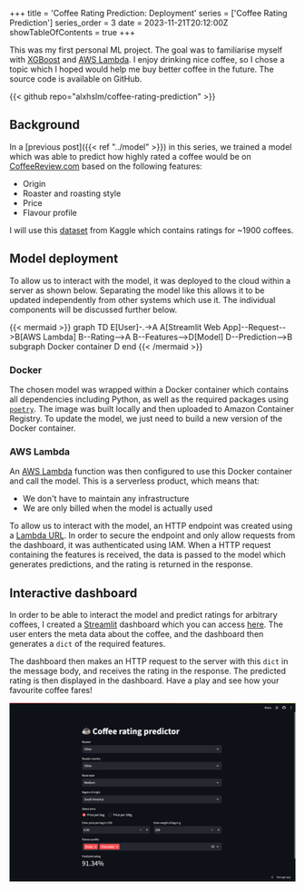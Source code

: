 +++
title = 'Coffee Rating Prediction: Deployment'
series = ['Coffee Rating Prediction']
series_order = 3
date = 2023-11-21T20:12:00Z
showTableOfContents = true
+++

This was my first personal ML project. The goal was to familiarise myself with [XGBoost](https://xgboost.readthedocs.io/en/stable/) and [AWS Lambda](https://aws.amazon.com/lambda/). I enjoy drinking nice coffee, so I chose a topic which I hoped would help me buy better coffee in the future. The source code is available on GitHub.

{{< github repo="alxhslm/coffee-rating-prediction" >}}

## Background

In a [previous post]({{< ref "../model" >}}) in this series, we trained a model which was able to predict how highly rated a coffee would be on [CoffeeReview.com](http://CoffeeReview.com) based on the following features:

- Origin
- Roaster and roasting style
- Price
- Flavour profile

I will use this [dataset](https://www.kaggle.com/datasets/schmoyote/coffee-reviews-dataset/data) from Kaggle which contains ratings for ~1900 coffees.

## Model deployment

To allow us to interact with the model, it was deployed to the cloud within a server as shown below. Separating the model like this allows it to be updated independently from other systems which use it. The individual components will be discussed further below.

{{< mermaid >}}
graph TD
E[User]-.->A
A[Streamlit Web App]--Request-->B[AWS Lambda]
B--Rating-->A
B--Features-->D[Model]
D--Prediction-->B
subgraph Docker container
D
end
{{< /mermaid >}}

### Docker

The chosen model was wrapped within a Docker container which contains all dependencies including Python, as well as the required packages using [`poetry`](https://python-poetry.org/). The image was built locally and then uploaded to Amazon Container Registry. To update the model, we just need to build a new version of the Docker container.

### AWS Lambda

An [AWS Lambda](https://aws.amazon.com/lambda/) function was then configured to use this Docker container and call the model. This is a serverless product, which means that:

- We don't have to maintain any infrastructure
- We are only billed when the model is actually used

To allow us to interact with the model, an HTTP endpoint was created using a [Lambda URL](https://docs.aws.amazon.com/lambda/latest/dg/lambda-urls.html). In order to secure the endpoint and only allow requests from the dashboard, it was authenticated using IAM. When a HTTP request containing the features is received, the data is passed to the model which generates predictions, and the rating is returned in the response.

## Interactive dashboard

In order to be able to interact the model and predict ratings for arbitrary coffees, I created a [Streamlit](https://streamlit.io/) dashboard which you can access [here](https://coffee-rating-prediction.streamlit.app/). The user enters the meta data about the coffee, and the dashboard then generates a `dict` of the required features.

The dashboard then makes an HTTP request to the server with this `dict` in the message body, and receives the rating in the response. The predicted rating is then displayed in the dashboard. Have a play and see how your favourite coffee fares!

![Streamlit app](images/streamlit_app.png)
